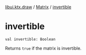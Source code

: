 [libui.ktx.draw](../index.md) / [Matrix](index.md) / [invertible](./invertible.md)

# invertible

`val invertible: Boolean`

Returns `true` if the matrix is invertible.

